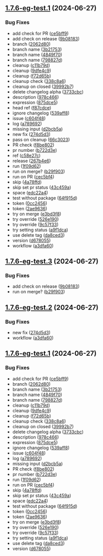 ## [1.7.6-eg-test.1](https://github.com/MubashirAR/github-actions-alpha-releases-mubashir/compare/v1.7.5...v1.7.6-eg-test.1) (2024-06-27)


### Bug Fixes

* add check for PR ([ce5bff9](https://github.com/MubashirAR/github-actions-alpha-releases-mubashir/commit/ce5bff95bdc2b6ea6934c69df8c17ed5740ca08d))
* add check on release ([9b08183](https://github.com/MubashirAR/github-actions-alpha-releases-mubashir/commit/9b08183171c0d703a9d6bdfb90a739a2b1f78907))
* branch ([2062d80](https://github.com/MubashirAR/github-actions-alpha-releases-mubashir/commit/2062d8019a6f75f52a456bf9f76c510a8260e919))
* branch name ([3b21753](https://github.com/MubashirAR/github-actions-alpha-releases-mubashir/commit/3b217539bbe003ef4988fe4fab717cefd4fc8ea7))
* branch name ([4849f70](https://github.com/MubashirAR/github-actions-alpha-releases-mubashir/commit/4849f70563874979e2de21fafc2bd373f6744a7e))
* branch name ([798827d](https://github.com/MubashirAR/github-actions-alpha-releases-mubashir/commit/798827da449c4c9afc55c57d56f3537809abf970))
* cleanup ([c11b79d](https://github.com/MubashirAR/github-actions-alpha-releases-mubashir/commit/c11b79d01b891f570ab2a420e27d4c31e5e3d067))
* cleanup ([9dfe4c9](https://github.com/MubashirAR/github-actions-alpha-releases-mubashir/commit/9dfe4c9e795ac1121683914b079fb3ef00e779cf))
* cleanup ([f72d65b](https://github.com/MubashirAR/github-actions-alpha-releases-mubashir/commit/f72d65ba4e05f68020698a95102ed475292f86d6))
* cleanup check ([338c8a6](https://github.com/MubashirAR/github-actions-alpha-releases-mubashir/commit/338c8a6f23acfc9dd71242c92b91bb2592f35028))
* cleanup on closed ([39992b7](https://github.com/MubashirAR/github-actions-alpha-releases-mubashir/commit/39992b7f580d181cdc955117f845ff774eaa8bed))
* delete changelog alpha ([3733cbc](https://github.com/MubashirAR/github-actions-alpha-releases-mubashir/commit/3733cbc5de3ca8b808f7a4c0fd7a71a7463979df))
* description ([978c466](https://github.com/MubashirAR/github-actions-alpha-releases-mubashir/commit/978c4663a8f5a8961916d1fd2f98bde2d506f9d2))
* expression ([875dce5](https://github.com/MubashirAR/github-actions-alpha-releases-mubashir/commit/875dce5842c10332db8cae1913ea5438d67fc718))
* head ref ([f87cdce](https://github.com/MubashirAR/github-actions-alpha-releases-mubashir/commit/f87cdce77ded65095c6e81b9e118a0a9b431d610))
* ignore changelog ([539aff8](https://github.com/MubashirAR/github-actions-alpha-releases-mubashir/commit/539aff8bda81c8a6faf902ab50383ad91066d7b9))
* issue ([c604f48](https://github.com/MubashirAR/github-actions-alpha-releases-mubashir/commit/c604f484681d3c38f4b013af463f5dd3c4010c36))
* log ([a789692](https://github.com/MubashirAR/github-actions-alpha-releases-mubashir/commit/a7896922bdea90cc4641a3028b2a73ad37108056))
* missing input ([d2bcb5a](https://github.com/MubashirAR/github-actions-alpha-releases-mubashir/commit/d2bcb5aa9c6851a097a8eff0d80de400f7f9d0b3))
* new fix ([274d5d3](https://github.com/MubashirAR/github-actions-alpha-releases-mubashir/commit/274d5d34f6d3f3422e647532b87b5b6ead74a98a))
* pass on cleanup ([66c3023](https://github.com/MubashirAR/github-actions-alpha-releases-mubashir/commit/66c3023a21ca6579ad2abd45e806ea361d8bfb2e))
* PR check ([f8be802](https://github.com/MubashirAR/github-actions-alpha-releases-mubashir/commit/f8be80211be542024a8213b534d0f4ac272c740c))
* pr number ([b722d3e](https://github.com/MubashirAR/github-actions-alpha-releases-mubashir/commit/b722d3eff152584aa2414236e64cc3fa59608736))
* ref ([c58e27c](https://github.com/MubashirAR/github-actions-alpha-releases-mubashir/commit/c58e27c4070f614e146f5efcb001736d9c3385ad))
* release ([267b4e6](https://github.com/MubashirAR/github-actions-alpha-releases-mubashir/commit/267b4e656908bc4d0191a6a90bdeda10fa150d83))
* run ([1f09d62](https://github.com/MubashirAR/github-actions-alpha-releases-mubashir/commit/1f09d625f55978448767efcfcc6545497131a8a1))
* run on merge? ([b29f903](https://github.com/MubashirAR/github-actions-alpha-releases-mubashir/commit/b29f90346cdcf06ac76cd4393ff65faffe95cc4f))
* run on PR ([cec5bf4](https://github.com/MubashirAR/github-actions-alpha-releases-mubashir/commit/cec5bf4d807b8f4af984e64840f4d7e62bdcb210))
* skip ([4a78ffd](https://github.com/MubashirAR/github-actions-alpha-releases-mubashir/commit/4a78ffd1e382749b4ff4fd9a0840e5691bd9fea5))
* skip set pr status ([43c459a](https://github.com/MubashirAR/github-actions-alpha-releases-mubashir/commit/43c459a795998ef9c6750d53b7d6771bfb4308c2))
* space ([edc22a4](https://github.com/MubashirAR/github-actions-alpha-releases-mubashir/commit/edc22a4857024e2e82aad31401ca5a35cf3244f7))
* test without package ([64f915d](https://github.com/MubashirAR/github-actions-alpha-releases-mubashir/commit/64f915d2f011238ab0d88c27e4e7616ae347ce2d))
* token ([0cc2456](https://github.com/MubashirAR/github-actions-alpha-releases-mubashir/commit/0cc2456be5dd66e30c3209036c9bd672c0c4771f))
* token ([2ae9636](https://github.com/MubashirAR/github-actions-alpha-releases-mubashir/commit/2ae9636a670a81a20f921d5dbde0cc69b1d191f2))
* try on merge ([e3bd3f8](https://github.com/MubashirAR/github-actions-alpha-releases-mubashir/commit/e3bd3f87d6d967dbfcbba25b725363b3f7df60d3))
* try override ([526e190](https://github.com/MubashirAR/github-actions-alpha-releases-mubashir/commit/526e190d759707af72b2787a7423407c66fe9b28))
* try override ([9c57f33](https://github.com/MubashirAR/github-actions-alpha-releases-mubashir/commit/9c57f3352c7b183566b0f6d26011dc38a6e804a8))
* try setting status ([a9f1dca](https://github.com/MubashirAR/github-actions-alpha-releases-mubashir/commit/a9f1dca9edcc2262d149001a7ba0066cf8b9ac70))
* use delete tag ([da8ced3](https://github.com/MubashirAR/github-actions-alpha-releases-mubashir/commit/da8ced3cf73fd6c1ad4373b77519b6df1ff3dc0e))
* version ([d678055](https://github.com/MubashirAR/github-actions-alpha-releases-mubashir/commit/d678055485890bc311941bbf3a79442a6c95419e))
* workflow ([a3dfa60](https://github.com/MubashirAR/github-actions-alpha-releases-mubashir/commit/a3dfa602107cfe712d40f35fd67bf17e94913ba6))

## [1.7.6-eg-test.3](https://github.com/MubashirAR/github-actions-alpha-releases-mubashir/compare/v1.7.6-eg-test.2...v1.7.6-eg-test.3) (2024-06-27)


### Bug Fixes

* add check on release ([9b08183](https://github.com/MubashirAR/github-actions-alpha-releases-mubashir/commit/9b08183171c0d703a9d6bdfb90a739a2b1f78907))
* run on merge? ([b29f903](https://github.com/MubashirAR/github-actions-alpha-releases-mubashir/commit/b29f90346cdcf06ac76cd4393ff65faffe95cc4f))

## [1.7.6-eg-test.2](https://github.com/MubashirAR/github-actions-alpha-releases-mubashir/compare/v1.7.6-eg-test.1...v1.7.6-eg-test.2) (2024-06-27)


### Bug Fixes

* new fix ([274d5d3](https://github.com/MubashirAR/github-actions-alpha-releases-mubashir/commit/274d5d34f6d3f3422e647532b87b5b6ead74a98a))
* workflow ([a3dfa60](https://github.com/MubashirAR/github-actions-alpha-releases-mubashir/commit/a3dfa602107cfe712d40f35fd67bf17e94913ba6))

## [1.7.6-eg-test.1](https://github.com/MubashirAR/github-actions-alpha-releases-mubashir/compare/v1.7.5...v1.7.6-eg-test.1) (2024-06-27)


### Bug Fixes

* add check for PR ([ce5bff9](https://github.com/MubashirAR/github-actions-alpha-releases-mubashir/commit/ce5bff95bdc2b6ea6934c69df8c17ed5740ca08d))
* branch ([2062d80](https://github.com/MubashirAR/github-actions-alpha-releases-mubashir/commit/2062d8019a6f75f52a456bf9f76c510a8260e919))
* branch name ([3b21753](https://github.com/MubashirAR/github-actions-alpha-releases-mubashir/commit/3b217539bbe003ef4988fe4fab717cefd4fc8ea7))
* branch name ([4849f70](https://github.com/MubashirAR/github-actions-alpha-releases-mubashir/commit/4849f70563874979e2de21fafc2bd373f6744a7e))
* branch name ([798827d](https://github.com/MubashirAR/github-actions-alpha-releases-mubashir/commit/798827da449c4c9afc55c57d56f3537809abf970))
* cleanup ([c11b79d](https://github.com/MubashirAR/github-actions-alpha-releases-mubashir/commit/c11b79d01b891f570ab2a420e27d4c31e5e3d067))
* cleanup ([9dfe4c9](https://github.com/MubashirAR/github-actions-alpha-releases-mubashir/commit/9dfe4c9e795ac1121683914b079fb3ef00e779cf))
* cleanup ([f72d65b](https://github.com/MubashirAR/github-actions-alpha-releases-mubashir/commit/f72d65ba4e05f68020698a95102ed475292f86d6))
* cleanup check ([338c8a6](https://github.com/MubashirAR/github-actions-alpha-releases-mubashir/commit/338c8a6f23acfc9dd71242c92b91bb2592f35028))
* cleanup on closed ([39992b7](https://github.com/MubashirAR/github-actions-alpha-releases-mubashir/commit/39992b7f580d181cdc955117f845ff774eaa8bed))
* delete changelog alpha ([3733cbc](https://github.com/MubashirAR/github-actions-alpha-releases-mubashir/commit/3733cbc5de3ca8b808f7a4c0fd7a71a7463979df))
* description ([978c466](https://github.com/MubashirAR/github-actions-alpha-releases-mubashir/commit/978c4663a8f5a8961916d1fd2f98bde2d506f9d2))
* expression ([875dce5](https://github.com/MubashirAR/github-actions-alpha-releases-mubashir/commit/875dce5842c10332db8cae1913ea5438d67fc718))
* ignore changelog ([539aff8](https://github.com/MubashirAR/github-actions-alpha-releases-mubashir/commit/539aff8bda81c8a6faf902ab50383ad91066d7b9))
* issue ([c604f48](https://github.com/MubashirAR/github-actions-alpha-releases-mubashir/commit/c604f484681d3c38f4b013af463f5dd3c4010c36))
* log ([a789692](https://github.com/MubashirAR/github-actions-alpha-releases-mubashir/commit/a7896922bdea90cc4641a3028b2a73ad37108056))
* missing input ([d2bcb5a](https://github.com/MubashirAR/github-actions-alpha-releases-mubashir/commit/d2bcb5aa9c6851a097a8eff0d80de400f7f9d0b3))
* PR check ([f8be802](https://github.com/MubashirAR/github-actions-alpha-releases-mubashir/commit/f8be80211be542024a8213b534d0f4ac272c740c))
* pr number ([b722d3e](https://github.com/MubashirAR/github-actions-alpha-releases-mubashir/commit/b722d3eff152584aa2414236e64cc3fa59608736))
* run ([1f09d62](https://github.com/MubashirAR/github-actions-alpha-releases-mubashir/commit/1f09d625f55978448767efcfcc6545497131a8a1))
* run on PR ([cec5bf4](https://github.com/MubashirAR/github-actions-alpha-releases-mubashir/commit/cec5bf4d807b8f4af984e64840f4d7e62bdcb210))
* skip ([4a78ffd](https://github.com/MubashirAR/github-actions-alpha-releases-mubashir/commit/4a78ffd1e382749b4ff4fd9a0840e5691bd9fea5))
* skip set pr status ([43c459a](https://github.com/MubashirAR/github-actions-alpha-releases-mubashir/commit/43c459a795998ef9c6750d53b7d6771bfb4308c2))
* space ([edc22a4](https://github.com/MubashirAR/github-actions-alpha-releases-mubashir/commit/edc22a4857024e2e82aad31401ca5a35cf3244f7))
* test without package ([64f915d](https://github.com/MubashirAR/github-actions-alpha-releases-mubashir/commit/64f915d2f011238ab0d88c27e4e7616ae347ce2d))
* token ([0cc2456](https://github.com/MubashirAR/github-actions-alpha-releases-mubashir/commit/0cc2456be5dd66e30c3209036c9bd672c0c4771f))
* token ([2ae9636](https://github.com/MubashirAR/github-actions-alpha-releases-mubashir/commit/2ae9636a670a81a20f921d5dbde0cc69b1d191f2))
* try on merge ([e3bd3f8](https://github.com/MubashirAR/github-actions-alpha-releases-mubashir/commit/e3bd3f87d6d967dbfcbba25b725363b3f7df60d3))
* try override ([526e190](https://github.com/MubashirAR/github-actions-alpha-releases-mubashir/commit/526e190d759707af72b2787a7423407c66fe9b28))
* try override ([9c57f33](https://github.com/MubashirAR/github-actions-alpha-releases-mubashir/commit/9c57f3352c7b183566b0f6d26011dc38a6e804a8))
* try setting status ([a9f1dca](https://github.com/MubashirAR/github-actions-alpha-releases-mubashir/commit/a9f1dca9edcc2262d149001a7ba0066cf8b9ac70))
* use delete tag ([da8ced3](https://github.com/MubashirAR/github-actions-alpha-releases-mubashir/commit/da8ced3cf73fd6c1ad4373b77519b6df1ff3dc0e))
* version ([d678055](https://github.com/MubashirAR/github-actions-alpha-releases-mubashir/commit/d678055485890bc311941bbf3a79442a6c95419e))
